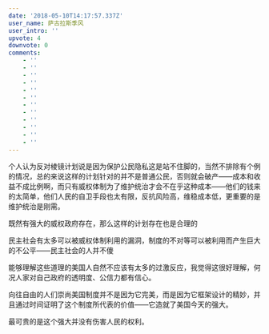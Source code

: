 ```yaml
---
date: '2018-05-10T14:17:57.337Z'
user_name: 萨古拉斯季风
user_intro: ''
upvote: 4
downvote: 0
comments:
    - ''
    - ''
    - ''
    - ''
    - ''
    - ''
    - ''
    - ''
    - ''
    - ''
    - ''
    - ''
---
```


个人认为反对棱镜计划说是因为保护公民隐私这是站不住脚的，当然不排除有个例的情况，总的来说这样的计划针对的并不是普通公民，否则就会破产——成本和收益不成比例啊，而只有威权体制为了维护统治才会不在乎这种成本——他们的钱来的太简单，他们人民的自卫手段也太有限，反抗风险高，维稳成本低，更重要的是维护统治是刚需。

既然有强大的威权政府存在，那么这样的计划存在也是合理的

民主社会有太多可以被威权体制利用的漏洞，制度的不对等可以被利用而产生巨大的不公平——民主社会的人并不傻

能够理解这些道理的美国人自然不应该有太多的过激反应，我觉得这很好理解，何况人家对自己政府的透明度、公信力都有信心。

向往自由的人们崇尚美国制度并不是因为它完美，而是因为它框架设计的精妙，并且通过时间证明了这个制度所代表的价值——它造就了美国今天的强大。

最可贵的是这个强大并没有伤害人民的权利。
